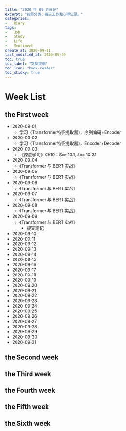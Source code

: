 ```yaml
---
title: "2020 年 09 月日记"
excerpt: "按周分类，每天工作和心得记录。"
categories:
-   Diary
tags:
-   Job
-   Study
-   Life
-   Sentiment
create_at: 2020-09-01
last_modified_at: 2020-09-30
toc: true
toc_label: "文章提纲"
toc_icon: "book-reader"
toc_sticky: true
---
```


# Week List

## the First week

-   2020-09-01
    -   学习《Transformer特征提取器》，序列编码+Encoder
-   2020-09-02
    -   学习《Transformer特征提取器》，Encoder+Decoder
-   2020-09-03
    -   《深度学习》Ch10：Sec 10.1, Sec 10.2.1
-   2020-09-04
    -   《Transformer 与 BERT 实战》
-   2020-09-05
    -   《Transformer 与 BERT 实战》
-   2020-09-06
    -   《Transformer 与 BERT 实战》
-   2020-09-07
    -   《Transformer 与 BERT 实战》
-   2020-09-08
    -   《Transformer 与 BERT 实战》
-   2020-09-09
    -   《Transformer 与 BERT 实战》
        -   提交笔记
-   2020-09-10
-   2020-09-11
-   2020-09-12
-   2020-09-13
-   2020-09-14
-   2020-09-15
-   2020-09-16
-   2020-09-17
-   2020-09-18
-   2020-09-19
-   2020-09-20
-   2020-09-21
-   2020-09-22
-   2020-09-23
-   2020-09-24
-   2020-09-25
-   2020-09-26
-   2020-09-27
-   2020-09-28
-   2020-09-29
-   2020-09-30
-   2020-09-31

## the Second week

## the Third week

## the Fourth week

## the Fifth week

## the Sixth week
